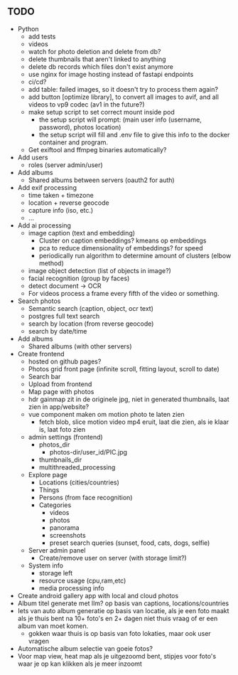 ## TODO

* Python
  * add tests
  * videos
  * watch for photo deletion and delete from db?
  * delete thumbnails that aren't linked to anything
  * delete db records which files don't exist anymore
  * use nginx for image hosting instead of fastapi endpoints
  * ci/cd?
  * add table: failed images, so it doesn't try to process them again?
  * add button [optimize library], to convert all images to avif, and all videos to vp9 codec (av1 in the future?)
  * make setup script to set correct mount inside pod
    * the setup script will prompt: (main user info (username, password), photos location)
    * the setup script will fill and .env file to give this info to the docker container and program.
  * Get exiftool and ffmpeg binaries automatically?
* Add users
  * roles (server admin/user)
* Add albums
  * Shared albums between servers (oauth2 for auth)
* Add exif processing
  * time taken + timezone
  * location + reverse geocode
  * capture info (iso, etc.)
  * ...
* Add ai processing
  * image caption (text and embedding)
    * Cluster on caption embeddings? kmeans op embeddings
    * pca to reduce dimensionality of embeddings? for speed
    * periodically run algorithm to determine amount of clusters (elbow method)
  * image object detection (list of objects in image?)
  * facial recognition (group by faces)
  * detect document -> OCR
  * For videos process a frame every fifth of the video or something.
* Search photos
  * Semantic search (caption, object, ocr text)
  * postgres full text search
  * search by location (from reverse geocode)
  * search by date/time
* Add albums
  * Shared albums (with other servers)
* Create frontend
  * hosted on github pages?
  * Photos grid front page (infinite scroll, fitting layout, scroll to date)
  * Search bar
  * Upload from frontend
  * Map page with photos
  * hdr gainmap zit in de originele jpg, niet in generated thumbnails, laat zien in app/website?
  * vue component maken om motion photo te laten zien
    * fetch blob, slice motion video mp4 eruit, laat die zien, als ie klaar is, laat foto zien
  * admin settings (frontend)
    * photos_dir
      * photos-dir/user_id/PIC.jpg
    * thumbnails_dir
    * multithreaded_processing
  * Explore page
    * Locations (cities/countries)
    * Things
    * Persons (from face recognition)
    * Categories
      * videos
      * photos
      * panorama
      * screenshots
      * preset search queries (sunset, food, cats, dogs, selfie)
  * Server admin panel
    * Create/remove user on server (with storage limit?)
  * System info
    * storage left
    * resource usage (cpu,ram,etc)
    * media processing info
* Create android gallery app with local and cloud photos
* Album titel generate met llm? op basis van captions, locations/countries
* Iets van auto album generatie op basis van locatie, als je een foto maakt als je thuis bent na 10+ foto's en 2+ dagen
  niet thuis vraag of er een album van moet komen.
  * gokken waar thuis is op basis van foto lokaties, maar ook user vragen
* Automatische album selectie van goeie fotos?
* Voor map view, heat map als je uitgezoomd bent, stipjes voor foto's waar je op kan klikken als je meer inzoomt